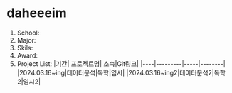 # daheeeim

1. School: 
2. Major:
3. Skils:
4. Award:
5. Project List:
|기간| 프로젝트명| 소속|Git링크|
|----|---------|-----|--------|
|2024.03.16~ing|데이터분석|독학|임시|
|2024.03.16~ing2|데이터분석2|독학2|임시2|
